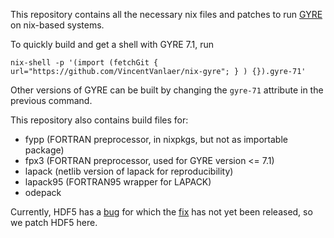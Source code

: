 This repository contains all the necessary nix files and patches to run [GYRE](https://github.com/rhtownsend/gyre) on nix-based systems.

To quickly build and get a shell with GYRE 7.1, run

```
nix-shell -p '(import (fetchGit { url="https://github.com/VincentVanlaer/nix-gyre"; } ) {}).gyre-71'
```

Other versions of GYRE can be built by changing the `gyre-71` attribute in the previous command.

This repository also contains build files for:

- fypp (FORTRAN preprocessor, in nixpkgs, but not as importable package)
- fpx3 (FORTRAN preprocessor, used for GYRE version <= 7.1)
- lapack (netlib version of lapack for reproducibility)
- lapack95 (FORTRAN95 wrapper for LAPACK)
- odepack

Currently, HDF5 has a [bug](https://github.com/HDFGroup/hdf5/issues/3831) for which the [fix](https://github.com/HDFGroup/hdf5/pull/3837) has not yet been released, so we patch HDF5 here.
